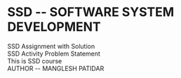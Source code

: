 # SSD -- SOFTWARE SYSTEM DEVELOPMENT <br>
SSD  Assignment with Solution <br>
SSD Activity Problem Statement <br>
This is SSD course <br>
AUTHOR -- MANGLESH PATIDAR  <br>

